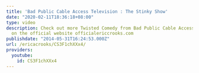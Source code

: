 ```yaml
---
title: 'Bad Public Cable Access Television : The Stinky Show'
date: "2020-02-11T18:36:18+08:00"
type: video
description: Check out more Twisted Comedy from Bad Public Cable Access Television
  on the official website officialericcrooks.com
publishdate: "2014-05-31T16:24:53.000Z"
url: /ericacrooks/CS3F1chXXx4/
providers:
  youtube:
    id: CS3F1chXXx4
---
```

